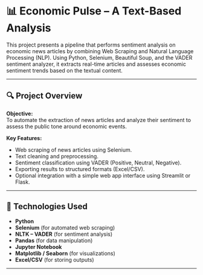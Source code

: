 # 📊 Economic Pulse – A Text-Based Analysis

This project presents a pipeline that performs sentiment analysis on economic news articles by combining Web Scraping and Natural Language Processing (NLP). Using Python, Selenium, Beautiful Soup, and the VADER sentiment analyzer, it extracts real-time articles and assesses economic sentiment trends based on the textual content.

---

## 🔍 Project Overview

**Objective:**  
To automate the extraction of news articles and analyze their sentiment to assess the public tone around economic events.

**Key Features:**
- Web scraping of news articles using Selenium.
- Text cleaning and preprocessing.
- Sentiment classification using VADER (Positive, Neutral, Negative).
- Exporting results to structured formats (Excel/CSV).
- Optional integration with a simple web app interface using Streamlit or Flask.

---

## 🧰 Technologies Used

- **Python**
- **Selenium** (for automated web scraping)
- **NLTK – VADER** (for sentiment analysis)
- **Pandas** (for data manipulation)
- **Jupyter Notebook**
- **Matplotlib / Seaborn** (for visualizations)
- **Excel/CSV** (for storing outputs)

---


